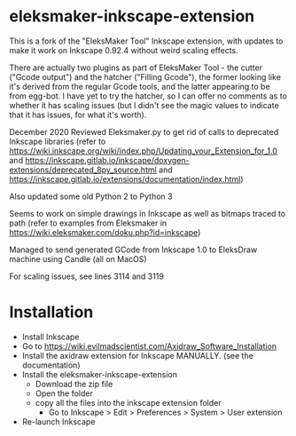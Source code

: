 # eleksmaker-inkscape-extension

This is a fork of the "EleksMaker Tool" Inkscape extension, with updates
to make it work on Inkscape 0.92.4 without weird scaling effects.

There are actually two plugins as part of EleksMaker Tool - the cutter
("Gcode output") and the hatcher ("Filling Gcode"), the former looking
like it's derived from the regular Gcode tools, and the latter appearing
to be from egg-bot. I have yet to try the hatcher, so I can offer no
comments as to whether it has scaling issues (but I didn't see the magic
values to indicate that it has issues, for what it's worth).

December 2020
Reviewed Eleksmaker.py to get rid of calls to deprecated Inkscape libraries
(refer to https://wiki.inkscape.org/wiki/index.php/Updating_your_Extension_for_1.0
and https://inkscape.gitlab.io/inkscape/doxygen-extensions/deprecated_8py_source.html
and https://inkscape.gitlab.io/extensions/documentation/index.html)

Also updated some old Python 2 to Python 3

Seems to work on simple drawings in Inkscape as well as bitmaps traced to
path (refer to examples from Eleksmaker in https://wiki.eleksmaker.com/doku.php?id=inkscape)

Managed to send generated GCode from Inkscape 1.0 to EleksDraw machine using Candle
(all on MacOS)

For scaling issues, see lines 3114 and 3119

# Installation

- Install Inkscape
- Go to https://wiki.evilmadscientist.com/Axidraw_Software_Installation
- Install the axidraw extension for Inkscape MANUALLY. (see the documentation)
- Install the eleksmaker-inkscape-extension
    - Download the zip file
    - Open the folder
    - copy all the files into the inkscape extension folder
        - Go to Inkscape > Edit > Preferences > System > User extension
- Re-launch Inkscape